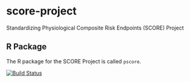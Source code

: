 # score-project
Standardizing Physiological Composite Risk Endpoints (SCORE) Project

## R Package

The R package for the SCORE Project is called `pscore`.

[![Build Status](https://travis-ci.org/JWiley/score-project.svg?branch=master)](https://travis-ci.org/JWiley/score-project)
